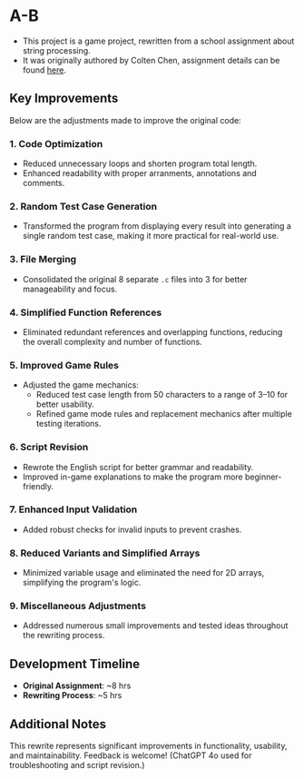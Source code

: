 # A-B
- This project is a game project, rewritten from a school assignment about string processing. 
- It was originally authored by Colten Chen, assignment details can be found [here](https://hackmd.io/@L39Ai4MITOCY2Aioz54q2g/2024PD1_HW7).

## Key Improvements
Below are the adjustments made to improve the original code:

### 1. Code Optimization
- Reduced unnecessary loops and shorten program total length.
- Enhanced readability with proper arranments, annotations and comments.

### 2. Random Test Case Generation
- Transformed the program from displaying every result into generating a single random test case, making it more practical for real-world use.

### 3. File Merging
- Consolidated the original 8 separate `.c` files into 3 for better manageability and focus.

### 4. Simplified Function References
- Eliminated redundant references and overlapping functions, reducing the overall complexity and number of functions.

### 5. Improved Game Rules
- Adjusted the game mechanics:
  - Reduced test case length from 50 characters to a range of 3–10 for better usability.
  - Refined game mode rules and replacement mechanics after multiple testing iterations.

### 6. Script Revision
- Rewrote the English script for better grammar and readability.
- Improved in-game explanations to make the program more beginner-friendly.

### 7. Enhanced Input Validation
- Added robust checks for invalid inputs to prevent crashes.

### 8. Reduced Variants and Simplified Arrays
- Minimized variable usage and eliminated the need for 2D arrays, simplifying the program's logic.

### 9. Miscellaneous Adjustments
- Addressed numerous small improvements and tested ideas throughout the rewriting process.

## Development Timeline
- **Original Assignment**: ~8 hrs
- **Rewriting Process**: ~5 hrs

## Additional Notes
This rewrite represents significant improvements in functionality, usability, and maintainability. Feedback is welcome!
(ChatGPT 4o used for troubleshooting and script revision.)
